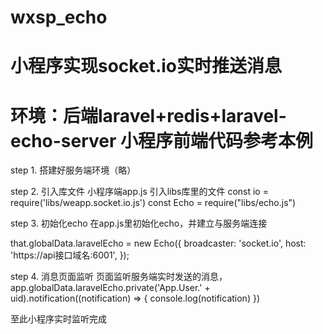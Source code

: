 # wxsp_echo
# 小程序实现socket.io实时推送消息
# 环境：后端laravel+redis+laravel-echo-server  小程序前端代码参考本例

step 1.
搭建好服务端环境（略）

step 2.  引入库文件
小程序端app.js 引入libs库里的文件
const io = require('libs/weapp.socket.io.js')
const Echo = require("libs/echo.js")

step 3.  初始化echo
在app.js里初始化echo，并建立与服务端连接

that.globalData.laravelEcho = new Echo({
  broadcaster: 'socket.io',
  host: 'https://api接口域名:6001',
});


step 4.  消息页面监听
页面监听服务端实时发送的消息，
app.globalData.laravelEcho.private('App.User.' + uid).notification((notification) => {
  console.log(notification)
})

至此小程序实时监听完成

